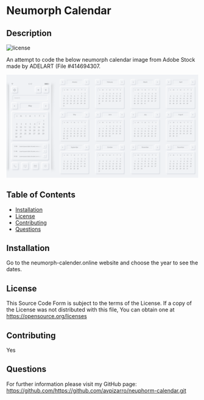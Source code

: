 # Neumorph Calendar

  ## Description
  ![license](https://img.shields.io/badge/license--green.svg)

  An attempt to code the below neumorph calendar image from Adobe Stock made by ADELART (File #414694307.

  ![Calendar](./public/Calendar.png)

  ## Table of Contents

  * [Installation](#installation)
  * [License](#license)
  * [Contributing](#contributing)
  * [Questions](#questions)

  ## Installation
  Go to the neumorph-calender.online website and choose the year to see the dates.

  ## License
  This Source Code Form is subject to the terms of the  License. 
  If a copy of the License was not distributed with this file, You can obtain one at https://opensource.org/licenses

  ## Contributing
  Yes

  ## Questions
  For further information please visit my GitHub page:
  https://github.com/https://github.com/avpizarro/neuphorm-calendar.git
  